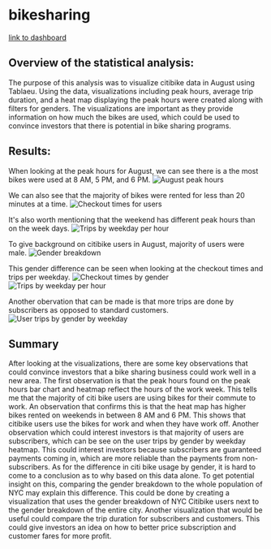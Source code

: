 # bikesharing
[link to dashboard](https://public.tableau.com/app/profile/zak.armstrong/viz/bikesharing_challenge_16625887953030/NYCCitibikeAnalysis?publish=yes)
## Overview of the statistical analysis:
The purpose of this analysis was to visualize citibike data in August using Tablaeu. Using the data, visualizations including peak hours, average trip duration, and a heat map displaying the peak hours were created along with filters for genders. The visualizations are important as they provide information on how much the bikes are used, which could be used to convince investors that there is potential in bike sharing programs.

## Results:
When looking at the peak hours for August, we can see there is a the most bikes were used at 8 AM, 5 PM, and 6 PM.
![August peak hours](https://user-images.githubusercontent.com/107213807/189502356-f9ae8411-832b-478e-bf2e-c6dd3ff812ce.png)

We can also see that the majority of bikes were rented for less than 20 minutes at a time.
![Checkout times for users](https://user-images.githubusercontent.com/107213807/189502632-20854412-3dff-4b1b-b527-2944e75bb87f.png)

It's also worth mentioning that the weekend has different peak hours than on the week days.
![Trips by weekday per hour](https://user-images.githubusercontent.com/107213807/189502681-e16b5b08-0242-41e8-8de6-fa64698be756.png)

To give background on citibike users in August, majority of users were male.
![Gender breakdown](https://user-images.githubusercontent.com/107213807/189502703-42168455-e9c6-45d2-977b-9c1861c04f6a.png)

This gender difference can be seen when looking at the checkout times and trips per weekday.
![Checkout times by gender](https://user-images.githubusercontent.com/107213807/189502749-972c75f3-02f1-4333-89ea-b022797a3483.png)
![Trips by weekday per hour](https://user-images.githubusercontent.com/107213807/189502758-c78338e5-87ff-4548-a794-07672a3f72e0.png)

Another obervation that can be made is that more trips are done by subscribers as opposed to standard customers.
![User trips by gender by weekday](https://user-images.githubusercontent.com/107213807/189502765-d293c91e-d3a7-4d03-9819-d324c72d6a12.png)




## Summary

After looking at the visualizations, there are some key observations that could convince investors that a bike sharing business could work well in a new area. The first observation is that the peak hours found on the peak hours bar chart and heatmap reflect the hours of the work week. This tells me that the majority of citi bike users are using bikes for their commute to work. An observation that confirms this is that the heat map has higher bikes rented on weekends in between 8 AM and 6 PM. This shows that citibike users use the bikes for work and when they have work off. Another observation which could interest investors is that majority of users are subscribers, which can be see on the user trips by gender by weekday heatmap. This could interest investors because subscribers are guaranteed payments coming in, which are more reliable than the payments from non-subscribers. As for the difference in citi bike usage by gender, it is hard to come to a conclusion as to why based on this data alone. To get potential insight on this, comparing the gender breakdown to the whole population of NYC may explain this difference. This could be done by creating a visualization that uses the gender breakdown of NYC Citibike users next to the gender breakdown of the entire city. Another visualization that would be useful could compare the trip duration for subscribers and customers. This could give investors an idea on how to better price subscription and customer fares for more profit.


